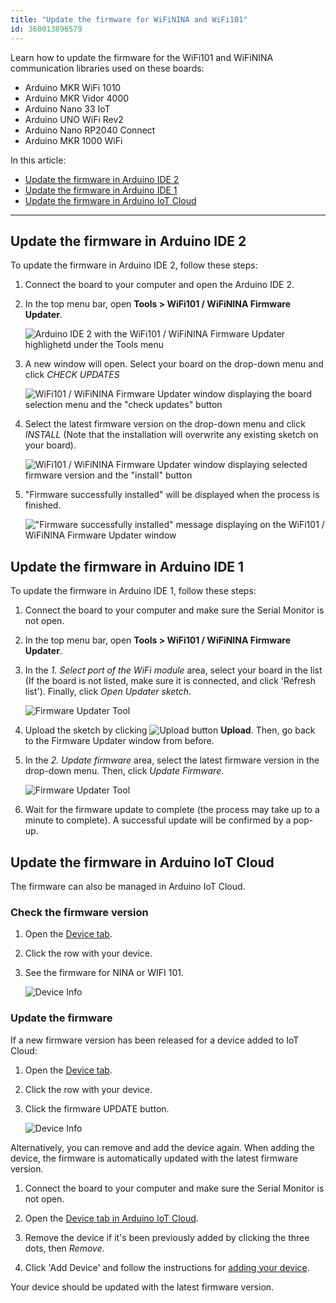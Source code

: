 ```yaml
---
title: "Update the firmware for WiFiNINA and WiFi101"
id: 360013896579
---
```


Learn how to update the firmware for the WiFi101 and WiFiNINA communication libraries used on these boards:

* Arduino MKR WiFi 1010
* Arduino MKR Vidor 4000
* Arduino Nano 33 IoT
* Arduino UNO WiFi Rev2
* Arduino Nano RP2040 Connect
* Arduino MKR 1000 WiFi

In this article:

* [Update the firmware in Arduino IDE 2](#update-the-firmware-in-arduino-ide-2)
* [Update the firmware in Arduino IDE 1](#update-the-firmware-in-arduino-ide-1)
* [Update the firmware in Arduino IoT Cloud](#update-the-firmware-in-arduino-iot-cloud)

---

<a id="arduino-ide-2"></a>

## Update the firmware in Arduino IDE 2

To update the firmware in Arduino IDE 2, follow these steps:

1. Connect the board to your computer and open the Arduino IDE 2.

2. In the top menu bar, open **Tools > WiFi101 / WiFiNINA Firmware Updater**.

    ![Arduino IDE 2 with the WiFi101 / WiFiNINA Firmware Updater highlighetd under the Tools menu](img/firmware-updater-arduino-ide-2-menu-selection.png)

3. A new window will open. Select your board on the drop-down menu and click *CHECK UPDATES*

    ![WiFi101 / WiFiNINA Firmware Updater window displaying the board selection menu and the "check updates" button](img/firmware-updater-arduino-ide-2-check-updates.png)

4. Select the latest firmware version on the drop-down menu and click *INSTALL* (Note that the installation will overwrite any existing sketch on your board).

    ![WiFi101 / WiFiNINA Firmware Updater window displaying selected firmware version and the "install" button](img/firmware-updater-arduino-ide-2-select-board-install.png)

5. "Firmware successfully installed" will be displayed when the process is finished.

    !["Firmware successfully installed" message displaying on the WiFi101 / WiFiNINA Firmware Updater window](img/firmware-updater-arduino-ide-2-installation-successful.png)

<a id="arduino-ide-1"></a>

## Update the firmware in Arduino IDE 1

To update the firmware in Arduino IDE 1, follow these steps:

1. Connect the board to your computer and make sure the Serial Monitor is not open.

2. In the top menu bar, open **Tools > WiFi101 / WiFiNINA Firmware Updater**.

3. In the *1. Select port of the WiFi module* area, select your board in the list (If the board is not listed, make sure it is connected, and click 'Refresh list'). Finally, click *Open Updater sketch*.

   ![Firmware Updater Tool](img/IDE_FWupdaterSketch.png)

4. Upload the sketch by clicking ![Upload button](img/symbol_upload.png) **Upload**. Then, go back to the Firmware Updater window from before.

5. In the *2. Update firmware* area, select the latest firmware version in the drop-down menu. Then, click *Update Firmware*.

   ![Firmware Updater Tool](img/IDE_FWupdaterVersion.png)

6. Wait for the firmware update to complete (the process may take up to a minute to complete). A successful update will be confirmed by a pop-up.

<a id="arduino-iot-cloud">

## Update the firmware in Arduino IoT Cloud

The firmware can also be managed in Arduino IoT Cloud.

### Check the firmware version

1. Open the [Device tab](https://create.arduino.cc/iot/devices).

2. Click the row with your device.

3. See the firmware for NINA or WIFI 101.

   ![Device Info](img/iot-cloud-device-info-fw-version.png)

### Update the firmware

If a new firmware version has been released for a device added to IoT Cloud:

1. Open the [Device tab](https://create.arduino.cc/iot/devices).

2. Click the row with your device.

3. Click the firmware UPDATE button.

   ![Device Info](img/iot-cloud-device-info-update.png)

Alternatively, you can remove and add the device again. When adding the device, the firmware is automatically updated with the latest firmware version.

1. Connect the board to your computer and make sure the Serial Monitor is not open.

2. Open the [Device tab in Arduino IoT Cloud](https://create.arduino.cc/iot/devices).

3. Remove the device if it's been previously added by clicking the three dots, then _Remove_.

4. Click 'Add Device' and follow the instructions for [adding your device](https://support.arduino.cc/hc/en-us/articles/360016495559-How-to-add-Arduino-devices-to-the-Arduino-IoT-cloud).

Your device should be updated with the latest firmware version.
